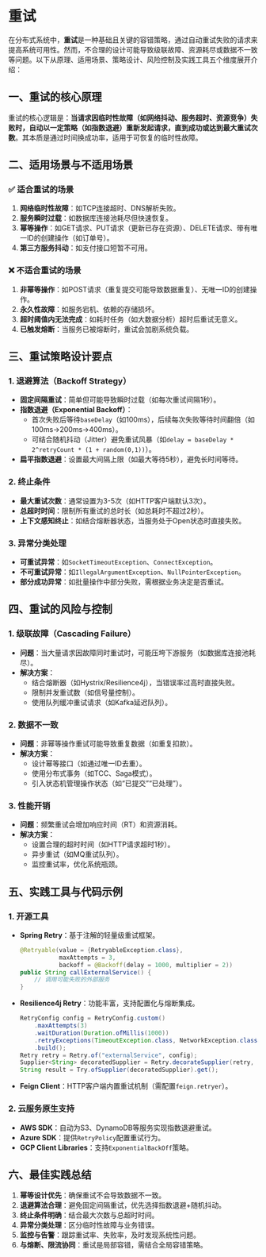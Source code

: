 # 重试

在分布式系统中，**重试**是一种基础且关键的容错策略，通过自动重试失败的请求来提高系统可用性。然而，不合理的设计可能导致级联故障、资源耗尽或数据不一致等问题。以下从原理、适用场景、策略设计、风险控制及实践工具五个维度展开介绍：

## 一、重试的核心原理
重试的核心逻辑是：**当请求因临时性故障（如网络抖动、服务超时、资源竞争）失败时，自动以一定策略（如指数退避）重新发起请求，直到成功或达到最大重试次数**。其本质是通过时间换成功率，适用于可恢复的临时性故障。

## 二、适用场景与不适用场景
### ✅ 适合重试的场景
1. **网络临时性故障**：如TCP连接超时、DNS解析失败。
2. **服务瞬时过载**：如数据库连接池耗尽但快速恢复。
3. **幂等操作**：如GET请求、PUT请求（更新已存在资源）、DELETE请求、带有唯一ID的创建操作（如订单号）。
4. **第三方服务抖动**：如支付接口短暂不可用。

### ❌ 不适合重试的场景
1. **非幂等操作**：如POST请求（重复提交可能导致数据重复）、无唯一ID的创建操作。
2. **永久性故障**：如服务宕机、依赖的存储损坏。
3. **超时阈值内无法完成**：如耗时任务（如大数据分析）超时后重试无意义。
4. **已触发熔断**：当服务已被熔断时，重试会加剧系统负载。

## 三、重试策略设计要点
### 1. 退避算法（Backoff Strategy）
- **固定间隔重试**：简单但可能导致瞬时过载（如每次重试间隔1秒）。
- **指数退避（Exponential Backoff）**：
    - 首次失败后等待`baseDelay`（如100ms），后续每次失败等待时间翻倍（如100ms→200ms→400ms）。
    - 可结合随机抖动（Jitter）避免重试风暴（如`delay = baseDelay * 2^retryCount * (1 + random(0,1))`）。
- **扁平指数退避**：设置最大间隔上限（如最大等待5秒），避免长时间等待。

### 2. 终止条件
- **最大重试次数**：通常设置为3-5次（如HTTP客户端默认3次）。
- **总超时时间**：限制所有重试的总时长（如总耗时不超过2秒）。
- **上下文感知终止**：如结合熔断器状态，当服务处于Open状态时直接失败。

### 3. 异常分类处理
- **可重试异常**：如`SocketTimeoutException`、`ConnectException`。
- **不可重试异常**：如`IllegalArgumentException`、`NullPointerException`。
- **部分成功异常**：如批量操作中部分失败，需根据业务决定是否重试。

## 四、重试的风险与控制
### 1. 级联故障（Cascading Failure）
- **问题**：当大量请求因故障同时重试时，可能压垮下游服务（如数据库连接池耗尽）。
- **解决方案**：
    - 结合熔断器（如Hystrix/Resilience4j），当错误率过高时直接失败。
    - 限制并发重试数（如信号量控制）。
    - 使用队列缓冲重试请求（如Kafka延迟队列）。

### 2. 数据不一致
- **问题**：非幂等操作重试可能导致重复数据（如重复扣款）。
- **解决方案**：
    - 设计幂等接口（如通过唯一ID去重）。
    - 使用分布式事务（如TCC、Saga模式）。
    - 引入状态机管理操作状态（如“已提交”“已处理”）。

### 3. 性能开销
- **问题**：频繁重试会增加响应时间（RT）和资源消耗。
- **解决方案**：
    - 设置合理的超时时间（如HTTP请求超时1秒）。
    - 异步重试（如MQ重试队列）。
    - 监控重试率，优化系统瓶颈。

## 五、实践工具与代码示例
### 1. 开源工具
- **Spring Retry**：基于注解的轻量级重试框架。
  ```java
  @Retryable(value = {RetryableException.class}, 
             maxAttempts = 3, 
             backoff = @Backoff(delay = 1000, multiplier = 2))
  public String callExternalService() {
      // 调用可能失败的外部服务
  }
  ```
- **Resilience4j Retry**：功能丰富，支持配置化与熔断集成。
  ```java
  RetryConfig config = RetryConfig.custom()
      .maxAttempts(3)
      .waitDuration(Duration.ofMillis(1000))
      .retryExceptions(TimeoutException.class, NetworkException.class)
      .build();
  Retry retry = Retry.of("externalService", config);
  Supplier<String> decoratedSupplier = Retry.decorateSupplier(retry, () -> callService());
  String result = Try.ofSupplier(decoratedSupplier).get();
  ```
- **Feign Client**：HTTP客户端内置重试机制（需配置`feign.retryer`）。

### 2. 云服务原生支持
- **AWS SDK**：自动为S3、DynamoDB等服务实现指数退避重试。
- **Azure SDK**：提供`RetryPolicy`配置重试行为。
- **GCP Client Libraries**：支持`ExponentialBackOff`策略。

## 六、最佳实践总结
1. **幂等设计优先**：确保重试不会导致数据不一致。
2. **退避算法合理**：避免固定间隔重试，优先选择指数退避+随机抖动。
3. **终止条件明确**：结合最大次数与总超时时间。
4. **异常分类处理**：区分临时性故障与业务错误。
5. **监控与告警**：跟踪重试率、失败率，及时发现系统性问题。
6. **与熔断、限流协同**：重试是局部容错，需结合全局容错策略。